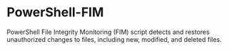 # PowerShell-FIM
PowerShell File Integrity Monitoring (FIM) script detects and restores unauthorized changes to files, including new, modified, and deleted files.
